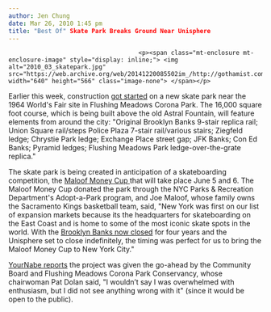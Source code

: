 ```yaml
---
author: Jen Chung
date: Mar 26, 2010 1:45 pm
title: "Best Of" Skate Park Breaks Ground Near Unisphere
---
```


	
										<p><span class="mt-enclosure mt-enclosure-image" style="display: inline;"> <img alt="2010_03_skatepark.jpg" src="https://web.archive.org/web/20141220085502im_/http://gothamist.com/attachments/jen/2010_03_skatepark.jpg" width="640" height="566" class="image-none"> </span></p>

<p>Earlier this week, construction <a href="https://web.archive.org/web/20141220085502/http://espn.go.com/action/skateboarding/news/story?id=5025688">got started</a> on a new skate park near the 1964 World&apos;s Fair site in Flushing Meadows Corona Park.  The 16,000 square foot course, which is being built above the old Astral Fountain, will feature elements from around the city: &quot;Original Brooklyn Banks 9-stair replica rail; Union Square rail/steps Police Plaza 7-stair rail/various stairs; Ziegfeld ledge; Chrystie Park ledge; Exchange Place street gap; JFK Banks; Con Ed Banks; Pyramid ledges; Flushing Meadows Park ledge-over-the-grate replica.&quot;</p>

<p>The skate park is being created in anticipation of a skateboarding competition, the <a href="https://web.archive.org/web/20141220085502/http://maloofmoneycup.com/">Maloof Money Cup </a>that will take place June 5 and 6. The Maloof Money Cup donated the park through the NYC Parks &amp; Recreation Department&apos;s Adopt-a-Park program, and Joe Maloof, whose family owns the Sacramento Kings basketball team, said, &quot;New York was first on our list of expansion markets because its the headquarters for skateboarding on the East Coast and is home to some of the most iconic skate spots in the world. With the <a href="https://web.archive.org/web/20141220085502/http://gothamist.com/2009/12/10/plans_for_brooklyn_banks.php">Brooklyn Banks now closed</a> for four years and the Unisphere set to close indefinitely, the timing was perfect for us to bring the Maloof Money Cup to New York City.&quot;  </p>

<p><a href="https://web.archive.org/web/20141220085502/http://yournabe.com/articles/2010/03/26/queens/qns_fmcp_skate_park_20100325.txt">YourNabe reports</a> the project was given the go-ahead by the Community Board and Flushing Meadows Corona Park Conservancy, whose chairwoman Pat Dolan said, &quot;I wouldn&#x2019;t say I was overwhelmed with enthusiasm, but I did not see anything wrong with it&quot; (since it would be open to the public). </p>					
										
									
				